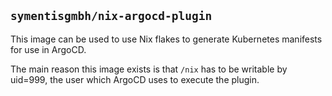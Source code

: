 ## `symentisgmbh/nix-argocd-plugin`

This image can be used to use Nix flakes to generate Kubernetes manifests for use in ArgoCD.

The main reason this image exists is that `/nix` has to be writable by uid=999, the user which ArgoCD uses to execute the plugin.